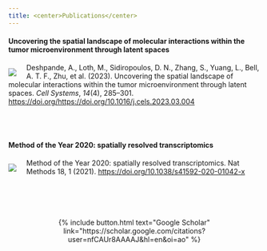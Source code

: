```yaml
---
title: <center>Publications</center>
---
```


#### Uncovering the spatial landscape of molecular interactions within the tumor microenvironment through latent spaces


<img src="/fertiglab/images/cell-systems-cover.jpg" align="left" style="margin: 10px 20px 0px 0px;"/>
<div>Deshpande, A., Loth, M., Sidiropoulos, D. N., Zhang, S., Yuang, L., Bell, A. T. F., Zhu, et al. (2023). Uncovering the spatial landscape of molecular interactions within the tumor microenvironment through latent spaces. <i>Cell Systems</i>, <i>14</i>(4), 285–301. <a href="https://doi.org/https://doi.org/10.1016/j.cels.2023.03.004" target="_blank">https://doi.org/https://doi.org/10.1016/j.cels.2023.03.004</a></div>

<br>
<br>
<br>

#### Method of the Year 2020: spatially resolved transcriptomics


<img src="/fertiglab/images/nature-methods-cover.png" align="left" style="margin: 10px 20px 0px 0px;"/>
<div>Method of the Year 2020: spatially resolved transcriptomics. Nat Methods 18, 1 (2021). <a href="https://doi.org/10.1038/s41592-020-01042-x" target="_blank">https://doi.org/10.1038/s41592-020-01042-x</a></div>

<br>
<br>
<br>
<br>
<br>

<div><center>{% include button.html text="Google Scholar" link="https://scholar.google.com/citations?user=nfCAUr8AAAAJ&hl=en&oi=ao" %}</center></div>
